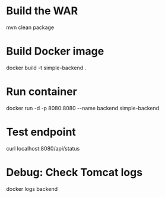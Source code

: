 # Build the WAR
mvn clean package

# Build Docker image
docker build -t simple-backend .

# Run container
docker run -d -p 8080:8080 --name backend simple-backend

# Test endpoint
curl localhost:8080/api/status

# Debug: Check Tomcat logs
docker logs backend